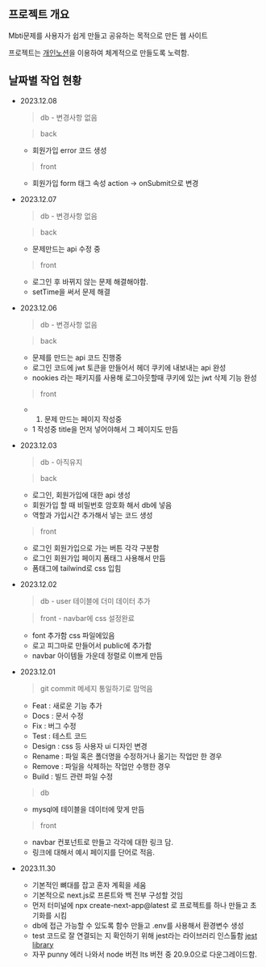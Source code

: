 ## 프로젝트 개요

Mbti문제를 사용자가 쉽게 만들고 공유하는 목적으로 만든 웹 사이트

프로젝트는 [개인노션](https://jwjb1020.notion.site/Mbti-e66a3a109fd049619685b3c9e4ee2fd8?pvs=4)을 이용하여 체계적으로 만들도록 노력함.

## 날짜별 작업 현황
- 2023.12.08
  > db - 변경사항 없음

  > back 
   - 회원가입 error 코드 생성
  
  > front
   - 회원가입 form 태그 속성 action -> onSubmit으로 변경

- 2023.12.07
  > db - 변경사항 없음

  > back
   - 문제만드는 api 수정 중

  > front
   - 로그인 후 바뀌지 않는 문제 해결해야함. 
    - setTime을 써서 문제 해결


- 2023.12.06
  > db - 변경사항 없음

  > back 
   - 문제를 만드는 api 코드 진행중
   - 로그인 코드에 jwt 토큰을 만들어서 헤더 쿠키에 내보내는 api 완성
   - nookies 라는 패키지를 사용해 로그아웃할때 쿠키에 있는 jwt 삭제 기능 완성

  > front
   - 1. 문제 만드는 페이지 작성중
   - 1 작성중 title을 먼저 넣어야해서 그 페이지도 만듬


- 2023.12.03
  > db - 아직유지

  > back 
   - 로그인, 회원가입에 대한 api 생성
   - 회원가입 할 때 비밀번호 암호화 해서 db에 넣음
   - 역할과 가입시간 추가해서 넣는 코드 생성

  > front
   - 로그인 회원가입으로 가는 버튼 각각 구분함
   - 로그인 회원가입 페이지 폼태그 사용해서 만듬
   - 폼태그에 tailwind로 css 입힘 

- 2023.12.02
  > db - user 테이블에 더미 데이터 추가

  > front - navbar에 css 설정완료
   - font 추가함 css 파일에있음
   - 로고 피그마로 만들어서 public에 추가함
   - navbar 아이템들 가운데 정렬로 이쁘게 만듬
  
- 2023.12.01
  > git commit 메세지 통일하기로 맘먹음 <br>
  - Feat : 새로운 기능 추가
  - Docs : 문서 수정
  - Fix : 버그 수정
  - Test : 테스트 코드
  - Design : css 등 사용자 ui 디자인 변경
  - Rename : 파일 혹은 폴더명을 수정하거나 옮기는 작업만 한 경우
  - Remove : 파일을 삭제하는 작업만 수행한 경우
  - Build : 빌드 관련 파일 수정
  > db 
  - mysql에 테이블을 데이터에 맞게 만듬

  > front 
  - navbar 컨포넌트로 만들고 각각에 대한 링크 담.
  - 링크에 대해서 예시 페이지를 단어로 적음.




- 2023.11.30
  - 기본적인 뼈대를 잡고 혼자 계획을 세움<br>
  - 기본적으로 next.js로 프론트와 백 전부 구성할 것임<br>
  - 먼저 터미널에 npx create-next-app@latest 로 프로젝트를 하나 만들고 초기화를 시킴<br>
  - db에 접근 가능할 수 있도록 함수 만들고 .env를 사용해서 환경변수 생성<br>
  - test 코드로 잘 연결되는 지 확인하기 위해 jest라는 라이브러리 인스톨함 [jest library](https://nextjs.org/docs/pages/building-your-application/optimizing/testing#jest-and-react-testing-library)<br>
  - 자꾸 punny 에러 나와서 node 버전 lts 버전 중 20.9.0으로 다운그레이드함.


